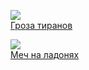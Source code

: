![](/books/sf_history/Андрей%20Муравьев/Гроза%20тиранов.jpg)  
[Гроза тиранов](/books/sf_history/Андрей%20Муравьев/Гроза%20тиранов)

![](/books/sf_history/Андрей%20Муравьев/Меч%20на%20ладонях.jpg)  
[Меч на ладонях](/books/sf_history/Андрей%20Муравьев/Меч%20на%20ладонях)
